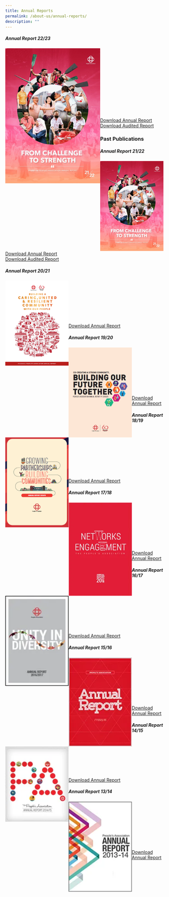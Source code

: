 ```yaml
---
title: Annual Reports
permalink: /about-us/annual-reports/
description: ""
---
```

#####  Annual Report 22/23


<img style="width:300px" align="left" src="/images/About%20Us/Annual%20Reports/PA%20AR%202122.png">

<br><br><br>
<br><br><br><br><br><br><br><br><br>

[Download Annual Report ](https://go.gov.sg/pa-annual-report-2223)<br>
[Download Audited Report](/files/About%20Us/Annual%20Reports/pa%20financial%20statements%202223.pdf)
<br>
### Past Publications

##### Annual Report 21/22



<img style="width:200px" align="left" src="/images/About%20Us/Annual%20Reports/PA%20AR%202122.png"><br><br><br><br><br><br><br><br>

[Download Annual Report ](https://go.gov.sg/pa-annual-report-2122)<br>
[Download Audited Report](/files/About%20Us/Annual%20Reports/Financial%20Statement%202122.pdf)
##### Annual Report 20/21



<img style="width:200px" align="left" src="/images/About%20Us/Annual%20Reports/AR20.png"><br><br><br><br><br><br><br>

[Download Annual Report](https://go.gov.sg/pa-annual-report-2021)

##### Annual Report 19/20



<img style="width:200px" align="left" src="/images/About%20Us/Annual%20Reports/AR19.png"><br><br><br><br><br><br><br><br>

[Download Annual Report](/files/About%20Us/Annual%20Reports/pa-annual-report-1920.pdf)			

##### Annual Report 18/19


<img style="width:200px" align="left" src="/images/About%20Us/Annual%20Reports/AR18.png"><br><br><br><br><br><br><br><br>

[Download Annual Report]( https://go.gov.sg/pa-annual-report-1819)

##### Annual Report 17/18

<img style="width:200px" align="left" src="/images/About%20Us/Annual%20Reports/AR17-2.png"><br><br><br><br><br><br><br><br>

[Download Annual Report](/files/About%20Us/Annual%20Reports/pa-annual-report-1718.pdf)
##### Annual Report 16/17


<img style="width:200px" align="left" src="/images/About%20Us/Annual%20Reports/AR16.png"><br><br><br><br><br><br><br><br>

[Download Annual Report](/files/About%20Us/Annual%20Reports/pa-annual-report-1617.pdf)
##### Annual Report 15/16


<img style="width:200px" align="left" src="/images/About%20Us/Annual%20Reports/AR15.png"><br><br><br><br><br><br><br><br>
																					 
[Download Annual Report](/files/About%20Us/Annual%20Reports/pa-annual-report-1516.pdf)

##### Annual Report 14/15


<img style="width:200px" align="left" src="/images/About%20Us/Annual%20Reports/AR14.png"><br><br><br><br><br><br>

[Download Annual Report](/files/About%20Us/Annual%20Reports/pa-annual-report-1415.pdf)

##### Annual Report 13/14



<img style="width:200px" align="left" src="/images/About%20Us/Annual%20Reports/AR13.png"><br><br><br><br><br><br><br><br>

[Download Annual Report](/files/About%20Us/Annual%20Reports/pa-annual-report-1314.pdf)
